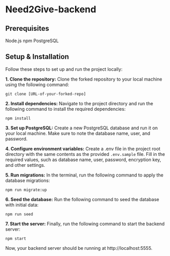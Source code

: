 # Need2Give-backend

## Prerequisites
Node.js
npm
PostgreSQL

## Setup & Installation
Follow these steps to set up and run the project locally:

**1. Clone the repository:** Clone the forked repository to your local machine using the following command:

```git clone [URL-of-your-forked-repo]```

**2. Install dependencies:** Navigate to the project directory and run the following command to install the required dependencies:

`npm install`

**3. Set up PostgreSQL:** Create a new PostgreSQL database and run it on your local machine. Make sure to note the database name, user, and password.

**4. Configure environment variables:** Create a .env file in the project root directory with the same contents as the provided `.env.sample` file. Fill in the required values, such as database name, user, password, encryption key, and other settings.
 
**5. Run migrations:** In the terminal, run the following command to apply the database migrations:

`npm run migrate:up`

**6. Seed the database:** Run the following command to seed the database with initial data:

`npm run seed`

**7. Start the server:** Finally, run the following command to start the backend server:

`npm start`

Now, your backend server should be running at http://localhost:5555.

